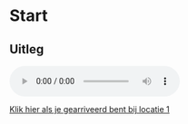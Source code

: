 # Start

## Uitleg
<audio controls>
  <source src="https://raw.githubusercontent.com/robogast/blasius-speurtocht/master/mp3/uitleg.mp3" type="audio/mpeg">
</audio>

[Klik hier als je gearriveerd bent bij locatie 1](blasius-speurtocht/md/locatie-1.md)
